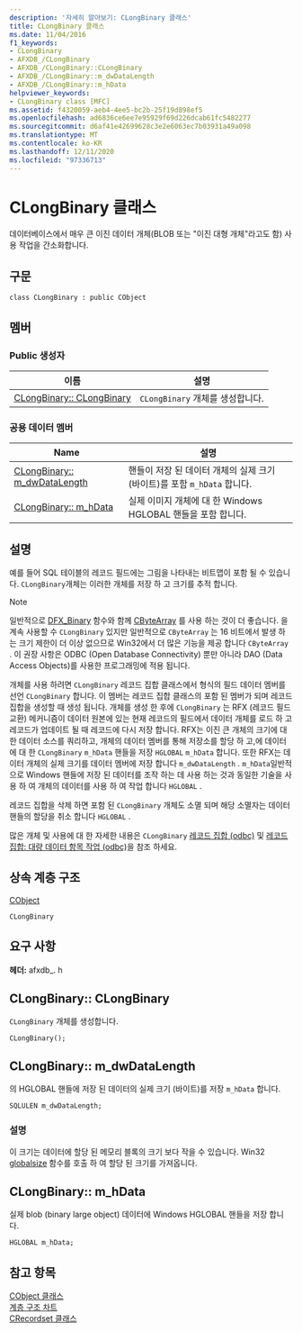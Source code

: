 ```yaml
---
description: '자세히 알아보기: CLongBinary 클래스'
title: CLongBinary 클래스
ms.date: 11/04/2016
f1_keywords:
- CLongBinary
- AFXDB_/CLongBinary
- AFXDB_/CLongBinary::CLongBinary
- AFXDB_/CLongBinary::m_dwDataLength
- AFXDB_/CLongBinary::m_hData
helpviewer_keywords:
- CLongBinary class [MFC]
ms.assetid: f4320059-aeb4-4ee5-bc2b-25f19d898ef5
ms.openlocfilehash: ad6836ce6ee7e95929f69d226dcab61fc5482277
ms.sourcegitcommit: d6af41e42699628c3e2e6063ec7b03931a49a098
ms.translationtype: MT
ms.contentlocale: ko-KR
ms.lasthandoff: 12/11/2020
ms.locfileid: "97336713"
---
```

# <a name="clongbinary-class"></a>CLongBinary 클래스

데이터베이스에서 매우 큰 이진 데이터 개체(BLOB 또는 "이진 대형 개체"라고도 함) 사용 작업을 간소화합니다.

## <a name="syntax"></a>구문

```
class CLongBinary : public CObject
```

## <a name="members"></a>멤버

### <a name="public-constructors"></a>Public 생성자

|이름|설명|
|----------|-----------------|
|[CLongBinary:: CLongBinary](#clongbinary)|`CLongBinary` 개체를 생성합니다.|

### <a name="public-data-members"></a>공용 데이터 멤버

|Name|설명|
|----------|-----------------|
|[CLongBinary:: m_dwDataLength](#m_dwdatalength)|핸들이 저장 된 데이터 개체의 실제 크기 (바이트)를 포함 `m_hData` 합니다.|
|[CLongBinary:: m_hData](#m_hdata)|실제 이미지 개체에 대 한 Windows HGLOBAL 핸들을 포함 합니다.|

## <a name="remarks"></a>설명

예를 들어 SQL 테이블의 레코드 필드에는 그림을 나타내는 비트맵이 포함 될 수 있습니다. `CLongBinary`개체는 이러한 개체를 저장 하 고 크기를 추적 합니다.

> [!NOTE]
> 일반적으로 [DFX_Binary](record-field-exchange-functions.md#dfx_binary) 함수와 함께 [CByteArray](../../mfc/reference/cbytearray-class.md) 를 사용 하는 것이 더 좋습니다. 을 계속 사용할 수 `CLongBinary` 있지만 일반적으로 `CByteArray` 는 16 비트에서 발생 하는 크기 제한이 더 이상 없으므로 Win32에서 더 많은 기능을 제공 합니다 `CByteArray` . 이 권장 사항은 ODBC (Open Database Connectivity) 뿐만 아니라 DAO (Data Access Objects)를 사용한 프로그래밍에 적용 됩니다.

개체를 사용 하려면 `CLongBinary` 레코드 집합 클래스에서 형식의 필드 데이터 멤버를 선언 `CLongBinary` 합니다. 이 멤버는 레코드 집합 클래스의 포함 된 멤버가 되며 레코드 집합을 생성할 때 생성 됩니다. 개체를 생성 한 후에 `CLongBinary` 는 RFX (레코드 필드 교환) 메커니즘이 데이터 원본에 있는 현재 레코드의 필드에서 데이터 개체를 로드 하 고 레코드가 업데이트 될 때 레코드에 다시 저장 합니다. RFX는 이진 큰 개체의 크기에 대 한 데이터 소스를 쿼리하고, 개체의 데이터 멤버를 통해 저장소를 할당 하 고,에 데이터에 대 한 `CLongBinary` `m_hData` 핸들을 저장 `HGLOBAL` `m_hData` 합니다. 또한 RFX는 데이터 개체의 실제 크기를 데이터 멤버에 저장 합니다 `m_dwDataLength` . `m_hData`일반적으로 Windows 핸들에 저장 된 데이터를 조작 하는 데 사용 하는 것과 동일한 기술을 사용 하 여 개체의 데이터를 사용 하 여 작업 합니다 `HGLOBAL` .

레코드 집합을 삭제 하면 포함 된 `CLongBinary` 개체도 소멸 되며 해당 소멸자는 데이터 핸들의 할당을 취소 합니다 `HGLOBAL` .

많은 개체 및 사용에 대 한 자세한 내용은 `CLongBinary` [레코드 집합 (odbc)](../../data/odbc/recordset-odbc.md) 및 [레코드 집합: 대량 데이터 항목 작업 (odbc)](../../data/odbc/recordset-working-with-large-data-items-odbc.md)을 참조 하세요.

## <a name="inheritance-hierarchy"></a>상속 계층 구조

[CObject](../../mfc/reference/cobject-class.md)

`CLongBinary`

## <a name="requirements"></a>요구 사항

**헤더:** afxdb_. h

## <a name="clongbinaryclongbinary"></a><a name="clongbinary"></a> CLongBinary:: CLongBinary

`CLongBinary` 개체를 생성합니다.

```
CLongBinary();
```

## <a name="clongbinarym_dwdatalength"></a><a name="m_dwdatalength"></a> CLongBinary:: m_dwDataLength

의 HGLOBAL 핸들에 저장 된 데이터의 실제 크기 (바이트)를 저장 `m_hData` 합니다.

```
SQLULEN m_dwDataLength;
```

### <a name="remarks"></a>설명

이 크기는 데이터에 할당 된 메모리 블록의 크기 보다 작을 수 있습니다. Win32 [globalsize](/windows/win32/api/winbase/nf-winbase-globalsize) 함수를 호출 하 여 할당 된 크기를 가져옵니다.

## <a name="clongbinarym_hdata"></a><a name="m_hdata"></a> CLongBinary:: m_hData

실제 blob (binary large object) 데이터에 Windows HGLOBAL 핸들을 저장 합니다.

```
HGLOBAL m_hData;
```

## <a name="see-also"></a>참고 항목

[CObject 클래스](../../mfc/reference/cobject-class.md)<br/>
[계층 구조 차트](../../mfc/hierarchy-chart.md)<br/>
[CRecordset 클래스](../../mfc/reference/crecordset-class.md)
